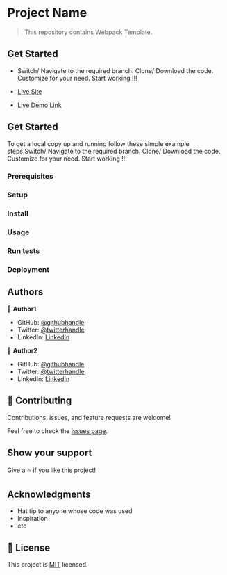 # Project Name

> This repository contains Webpack Template.


## Get Started
- Switch/ Navigate to the required branch. Clone/ Download the code. Customize for your need. Start working !!!


- [Live Site](http://GITHUB_ID.github.io/...)
- [Live Demo Link](https://www.loom.com/share/...)

## Get Started
To get a local copy up and running follow these simple example steps.Switch/ Navigate to the required branch. Clone/ Download the code. Customize for your need. Start working !!!

### Prerequisites

### Setup

### Install

### Usage

### Run tests

### Deployment



## Authors

👤 **Author1**

- GitHub: [@githubhandle](https://github.com/GITHUB_ID)
- Twitter: [@twitterhandle](https://twitter.com/GITHUB_ID)
- LinkedIn: [LinkedIn](https://linkedin.com/in/GITHUB_ID)

👤 **Author2**

- GitHub: [@githubhandle](https://github.com/githubhandle)
- Twitter: [@twitterhandle](https://twitter.com/twitterhandle)
- LinkedIn: [LinkedIn](https://linkedin.com/in/linkedinhandle)


## 🤝 Contributing

Contributions, issues, and feature requests are welcome!

Feel free to check the [issues page](../../issues/).

## Show your support

Give a ⭐️ if you like this project!

## Acknowledgments

- Hat tip to anyone whose code was used
- Inspiration
- etc

## 📝 License

This project is [MIT](./MIT.md) licensed.
